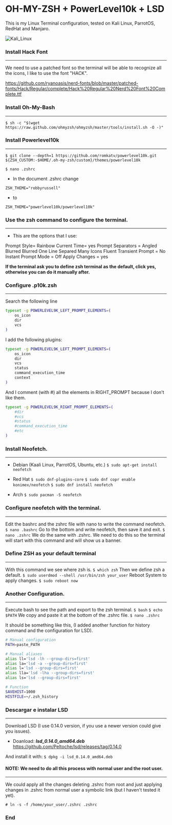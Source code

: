 # OH-MY-ZSH + PowerLevel10k + LSD

This is my Linux Terminal configuration, tested on Kali Linux, ParrotOS, RedHat and Manjaro.

![Kali_Linux](https://user-images.githubusercontent.com/55292448/98312716-e9533800-1f97-11eb-9855-7a9e4cee6baa.png)

### Install Hack Font
-------------
We need to use a patched font so the terminal will be able to recognize all the icons, I like to use the font "HACK".

https://github.com/ryanoasis/nerd-fonts/blob/master/patched-fonts/Hack/Regular/complete/Hack%20Regular%20Nerd%20Font%20Complete.ttf

### Install Oh-My-Bash
-------------
`$ sh -c "$(wget https://raw.github.com/ohmyzsh/ohmyzsh/master/tools/install.sh -O -)"`

### Install Powerlevel10k
-------------
`$ git clone --depth=1 https://github.com/romkatv/powerlevel10k.git ${ZSH_CUSTOM:-$HOME/.oh-my-zsh/custom}/themes/powerlevel10k`

`$ nano .zshrc`

- In the document .zshrc change 

`ZSH_THEME="robbyrussell" `

- to

`ZSH_THEME="powerlevel10k/powerlevel10k"`

### Use the zsh command to configure the terminal.
-------------
- This are the options that I use:

Prompt Style= Rainbow
Current Time= yes
Prompt Separators = Angled
Blurred
Blurred
One Line
Separed
Many Icons
Fluent
Transient Prompt = No
Instant Prompt Mode = Off
Apply Changes = yes

**If the terminal ask you to define zsh terminal as the default, click yes, otherwise you can do it manually after.**

### Configure .p10k.zsh
-------------
Search the following line

```bash
typeset -g POWERLEVEL9K_LEFT_PROMPT_ELEMENTS=(
	os_icon
	dir
	vcs
)
```

I add the following plugins:

```bash
typeset -g POWERLEVEL9K_LEFT_PROMPT_ELEMENTS=(
	os_icon
	dir
	vcs
	status
	command_execution_time
	context
)
```
And I comment (with #) all the elements in RIGHT_PROMPT because I don't like them.
```bash
typeset -g POWERLEVEL9K_RIGHT_PROMPT_ELEMENTS=(
	#dir
	#vcs
	#status
	#command_execution_time
	#etc
)
```
### Install Neofetch.
-------------
- Debian (Kaali Linux, ParrotOS, Ubuntu, etc.)
`$ sudo apt-get install neofetch`

- Red Hat
`$ sudo dnf-plugins-core`
`$ sudo dnf copr enable konimex/neofetch`
`$ sudo dnf install neofetch`

- Arch
`$ sudo pacman -S neofetch`

### Configure neofetch with the terminal.
-------------
Edit the bashrc and the zshrc file with nano to write the command neofetch.
`$ nano .bashrc`
Go to the bottom and write neofetch, then save it and exit.
`$ nano .zshrc`
We do the same with .zshrc.
We need to do this so the terminal will start with this command and will show us a banner.

### Define ZSH as your default terminal 
-------------
With this command we see where zsh is.
`$ which zsh`
Then we define zsh a default.
`$ sudo userdmod --shell /usr/bin/zsh your_user`
Reboot System to apply changes.
`$ sudo reboot now`

### Another Configuration.
-------------
Execute bash to see the path and export to the zsh terminal.
`$ bash`
`$ echo $PATH`
We copy and paste it at the bottom of the .zshrc file.
`$ nano .zshrc`

It should be something like this, (I added another function for history command and the configuration for LSD).

```bash
# Manual configuration
PATH=paste_PATH

# Manual aliases
alias ll='lsd -lh --group-dirs=first'
alias la='lsd -a --group-dirs=first'
alias l='lsd --group-dirs=first'
alias lla='lsd -lha --group-dirs=first'
alias ls='lsd --group-dirs=first'

# Function
SAVEHIST=1000 
HISTFILE=~/.zsh_history
```

### Descargar e instalar LSD
-------------
Download LSD (I use 0.14.0 version, if you use a newer version could give you issues).
- Doanload: ***lsd_0.14.0_amd64.deb***
https://github.com/Peltoche/lsd/releases/tag/0.14.0

And install it with:
`$ dpkg -i lsd_0.14.0_amd64.deb`

#### NOTE: We need to do all this process with normal user and the root user.
-------------
We could apply all the changes deleting .zshrc from root and just applying changes in .zshrc from normal user a symbolic link (but I haven't tested it yet).

`# ln -s -f /home/your_user/.zshrc .zshrc`

### End
